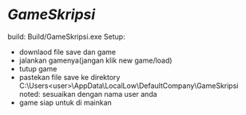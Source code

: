 # _GameSkripsi_

build: Build/GameSkripsi.exe
Setup:
- downlaod file save dan game
- jalankan gamenya(jangan klik new game/load)
- tutup game
- pastekan file save ke direktory C:\Users\<user>\AppData\LocalLow\DefaultCompany\GameSkripsi
  noted: <user> sesuaikan dengan nama user anda
- game siap untuk di mainkan
